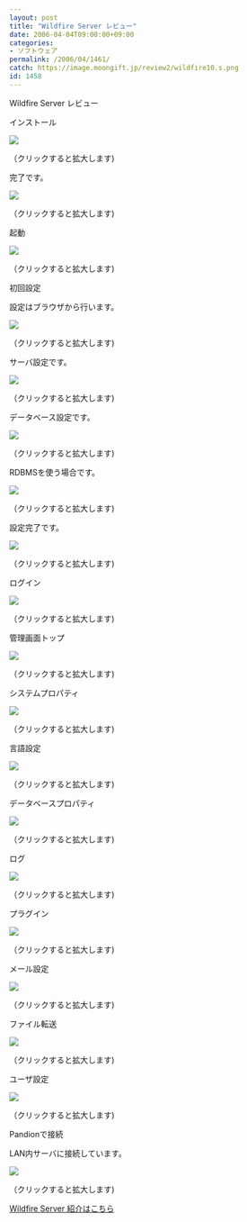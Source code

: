```yaml
---
layout: post
title: "Wildfire Server レビュー"
date: 2006-04-04T09:00:00+09:00
categories:
- ソフトウェア
permalink: /2006/04/1461/
catch: https://image.moongift.jp/review2/wildfire10.s.png
id: 1458
---
```

Wildfire Server レビュー  
<!--more-->

インストール

  

[![](https://image.moongift.jp/review2/wildfire1.s.png)](https://image.moongift.jp/review2/wildfire1.png)  
  
（クリックすると拡大します)

  

完了です。

  

[![](https://image.moongift.jp/review2/wildfire2.s.png)](https://image.moongift.jp/review2/wildfire2.png)  
  
（クリックすると拡大します)

  

起動

  

[![](https://image.moongift.jp/review2/wildfire3.s.png)](https://image.moongift.jp/review2/wildfire3.png)  
  
（クリックすると拡大します)

  

初回設定

  

設定はブラウザから行います。

  

[![](https://image.moongift.jp/review2/wildfire4.s.png)](https://image.moongift.jp/review2/wildfire4.png)  
  
（クリックすると拡大します)

  

サーバ設定です。

  

[![](https://image.moongift.jp/review2/wildfire5.s.png)](https://image.moongift.jp/review2/wildfire5.png)  
  
（クリックすると拡大します)

  

データベース設定です。

  

[![](https://image.moongift.jp/review2/wildfire6.s.png)](https://image.moongift.jp/review2/wildfire6.png)  
  
（クリックすると拡大します)

  

RDBMSを使う場合です。

  

[![](https://image.moongift.jp/review2/wildfire7.s.png)](https://image.moongift.jp/review2/wildfire7.png)  
  
（クリックすると拡大します)

  

設定完了です。

  

[![](https://image.moongift.jp/review2/wildfire8.s.png)](https://image.moongift.jp/review2/wildfire8.png)  
  
（クリックすると拡大します)

  

ログイン

  

[![](https://image.moongift.jp/review2/wildfire9.s.png)](https://image.moongift.jp/review2/wildfire9.png)  
  
（クリックすると拡大します)

  

管理画面トップ

  

[![](https://image.moongift.jp/review2/wildfire10.s.png)](https://image.moongift.jp/review2/wildfire10.png)  
  
（クリックすると拡大します)

  

システムプロパティ

  

[![](https://image.moongift.jp/review2/wildfire11.s.png)](https://image.moongift.jp/review2/wildfire11.png)  
  
（クリックすると拡大します)

  

言語設定

  

[![](https://image.moongift.jp/review2/wildfire12.s.png)](https://image.moongift.jp/review2/wildfire12.png)  
  
（クリックすると拡大します)

  

データベースプロパティ

  

[![](https://image.moongift.jp/review2/wildfire13.s.png)](https://image.moongift.jp/review2/wildfire13.png)  
  
（クリックすると拡大します)

  

ログ

  

[![](https://image.moongift.jp/review2/wildfire14.s.png)](https://image.moongift.jp/review2/wildfire14.png)  
  
（クリックすると拡大します)

  

プラグイン

  

[![](https://image.moongift.jp/review2/wildfire15.s.png)](https://image.moongift.jp/review2/wildfire15.png)  
  
（クリックすると拡大します)

  

メール設定

  

[![](https://image.moongift.jp/review2/wildfire16.s.png)](https://image.moongift.jp/review2/wildfire16.png)  
  
（クリックすると拡大します)

  

ファイル転送

  

[![](https://image.moongift.jp/review2/wildfire17.s.png)](https://image.moongift.jp/review2/wildfire17.png)  
  
（クリックすると拡大します)

  

ユーザ設定

  

[![](https://image.moongift.jp/review2/wildfire18.s.png)](https://image.moongift.jp/review2/wildfire18.png)  
  
（クリックすると拡大します)

  

Pandionで接続

  

LAN内サーバに接続しています。

  

[![](https://image.moongift.jp/review2/wildfire19.s.png)](https://image.moongift.jp/review2/wildfire19.png)  
  
（クリックすると拡大します)

  

[Wildfire Server 紹介はこちら](http://oss.moongift.jp/intro/i-1456.html)

